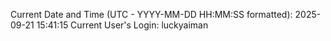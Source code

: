 Current Date and Time (UTC - YYYY-MM-DD HH:MM:SS formatted): 2025-09-21 15:41:15
Current User's Login: luckyaiman
